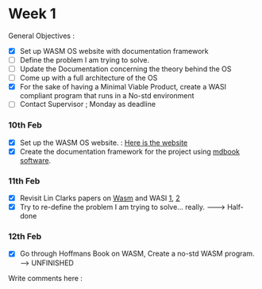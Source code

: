 # Week 1
General Objectives :
- [x] Set up WASM OS website with documentation framework
- [ ] Define the problem I am trying to solve.
- [ ] Update the Documentation concerning the theory behind the OS
- [ ] Come up with a full architecture of the OS
- [x] For the sake of having a Minimal Viable Product, create a WASI compliant program that runs in a No-std environment
- [ ] Contact Supervisor ; Monday as deadline

### 10th Feb
- [x] Set up the WASM OS website.  : [Here is the website](https://kiarie404.github.io/CSC-416-4TH/main_site/index.html)
- [x] Create the documentation framework for the project using [mdbook software](https://rust-lang.github.io/mdBook/). 

### 11th Feb
- [x] Revisit Lin Clarks papers on [Wasm](https://www.google.com/url?sa=t&rct=j&q=&esrc=s&source=web&cd=&cad=rja&uact=8&ved=2ahUKEwji7La8uI79AhUnT6QEHZtrB6IQFnoECA8QAQ&url=https%3A%2F%2Fhacks.mozilla.org%2F2017%2F02%2Fa-cartoon-intro-to-webassembly%2F&usg=AOvVaw1dsqlwZXb8OGZo_eVgesWM) and WASI [1](https://hacks.mozilla.org/2019/08/webassembly-interface-types/), [2](https://hacks.mozilla.org/2019/03/standardizing-wasi-a-webassembly-system-interface/) 
- [x] Try to re-define the problem I am trying to solve... really.  ---> Half-done

### 12th Feb
- [x] Go through Hoffmans Book on WASM, Create a no-std WASM program.  --> UNFINISHED


<!-- comment section -->
<script src="https://giscus.app/client.js"
        data-repo="kiarie404/CSC-416-4TH"
        data-repo-id="R_kgDOI8MqRg"
        data-category="Comments_for_development_journal_book"
        data-category-id="DIC_kwDOI8MqRs4CUjea"
        data-mapping="pathname"
        data-strict="1"
        data-reactions-enabled="1"
        data-emit-metadata="0"
        data-input-position="bottom"
        data-theme="preferred_color_scheme"
        data-lang="en"
        crossorigin="anonymous"
        async>
</script>
<section class="giscus">
	Write comments here :  
</section>
